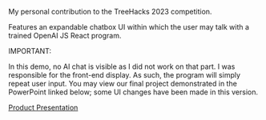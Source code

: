 My personal contribution to the TreeHacks 2023 competition.

Features an expandable chatbox UI within which the user may talk with a trained OpenAI JS React program.

IMPORTANT:

In this demo, no AI chat is visible as I did not work on that part.
I was responsible for the front-end display. As such, the program will simply repeat user input.
You may view our final project demonstrated in the PowerPoint linked below; some UI changes have been made in this version.

[Product Presentation](https://docs.google.com/presentation/d/1i_tyFjEQ0ld_hqMxCbLM41eHUOYbqCsQ784Sa9jnmF8/edit?usp=sharing)
